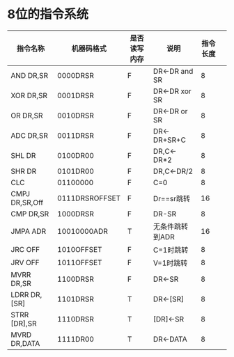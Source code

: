 8位的指令系统
===



| 指令名称        | 机器码格式     | 是否读写内存 | 说明            | 指令长度 |      |
| --------------- | -------------- | ------------ | --------------- | -------- | ---- |
| AND DR,SR       | 0000DRSR       | F            | DR<-DR and SR   | 8        |      |
| XOR DR,SR       | 0001DRSR       | F            | DR<-DR xor SR   | 8        |      |
| OR DR,SR        | 0010DRSR       | F            | DR<-DR or SR    | 8        |      |
| ADC DR,SR       | 0011DRSR       | F            | DR<-DR+SR+C     | 8        |      |
| SHL DR          | 0100DR00       | F            | DR,C<-DR*2      | 8        |      |
| SHR DR          | 0101DR00       | F            | DR,C<-DR/2      | 8        |      |
| CLC             | 01100000       | F            | C=0             | 8        |      |
| CMPJ  DR,SR,Off | 0111DRSROFFSET | F            | Dr==sr跳转      | 16       |      |
| CMP DR,SR       | 1000DRSR       | F            | DR-SR           | 8        |      |
| JMPA ADR        | 10010000ADR    | T            | 无条件跳转到ADR | 16       |      |
| JRC OFF         | 1010OFFSET     | F            | C=1时跳转       | 8        |      |
| JRV OFF         | 1011OFFSET     | F            | V=1时跳转       | 8        |      |
| MVRR DR,SR      | 1100DRSR       | F            | DR<-SR          | 8        |      |
| LDRR DR,[SR]    | 1101DRSR       | T            | DR<-[SR]        | 8        |      |
| STRR [DR],SR    | 1110DRSR       | T            | [DR]<-SR        | 8        |      |
| MVRD DR,DATA    | 1111DR00       | T            | DR<-DATA        | 8        |      |

